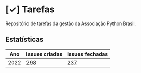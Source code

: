 # [✓] Tarefas

Repositório de tarefas da gestão da Associação Python Brasil.

## Estatísticas
Ano | Issues criadas | Issues fechadas 
----|----------------|----------------
2022|[298](https://github.com/apyb/tarefas/issues?q=created%3A2022-01-01..2022-12-31)|[237](https://github.com/apyb/tarefas/issues?q=closed%3A2022-01-01..2022-12-31)
